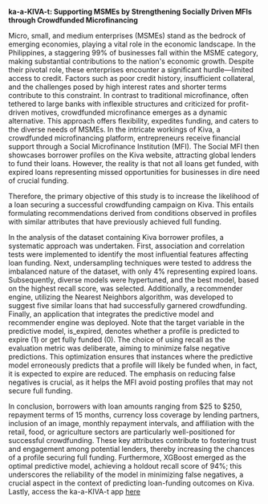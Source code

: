 **ka-a-KIVA-t: Supporting MSMEs by Strengthening Socially Driven MFIs through Crowdfunded Microfinancing**

Micro, small, and medium enterprises (MSMEs) stand as the bedrock of emerging economies, playing a vital role in the economic landscape. In the Philippines, a staggering 99% of businesses fall within the MSME category, making substantial contributions to the nation's economic growth. Despite their pivotal role, these enterprises encounter a significant hurdle—limited access to credit. Factors such as poor credit history, insufficient collateral, and the challenges posed by high interest rates and shorter terms contribute to this constraint. In contrast to traditional microfinance, often tethered to large banks with inflexible structures and criticized for profit-driven motives, crowdfunded microfinance emerges as a dynamic alternative. This approach offers flexibility, expedites funding, and caters to the diverse needs of MSMEs. In the intricate workings of Kiva, a crowdfunded microfinancing platform, entrepreneurs receive financial support through a Social Microfinance Institution (MFI). The Social MFI then showcases borrower profiles on the Kiva website, attracting global lenders to fund their loans. However, the reality is that not all loans get funded, with expired loans representing missed opportunities for businesses in dire need of crucial funding.

Therefore, the primary objective of this study is to increase the likelihood of a loan securing a successful crowdfunding campaign on Kiva. This entails formulating recommendations derived from conditions observed in profiles with similar attributes that have previously achieved full funding.

In the analysis of the dataset containing Kiva borrower profiles, a systematic approach was undertaken. First, association and correlation tests were implemented to identify the most influential features affecting loan funding. Next, undersampling techniques were tested to address the imbalanced nature of the dataset, with only 4% representing expired loans. Subsequently, diverse models were hypertuned, and the best model, based on the highest recall score, was selected. Additionally, a recommender engine, utilizing the Nearest Neighbors algorithm, was developed to suggest five similar loans that had successfully garnered crowdfunding. Finally, an application that integrates the predictive model and recommender engine was deployed. Note that the target variable in the predictive model, is_expired, denotes whether a profile is predicted to expire (1) or get fully funded (0). The choice of using recall as the evaluation metric was deliberate, aiming to minimize false negative predictions. This optimization ensures that instances where the predictive model erroneously predicts that a profile will likely be funded when, in fact, it is expected to expire are reduced. The emphasis on reducing false negatives is crucial, as it helps the MFI avoid posting profiles that may not secure full funding.

In conclusion, borrowers with loan amounts ranging from $25 to $250, repayment terms of 15 months, currency loss coverage by lending partners, inclusion of an image, monthly repayment intervals, and affiliation with the retail, food, or agriculture sectors are particularly well-positioned for successful crowdfunding. These key attributes contribute to fostering trust and engagement among potential lenders, thereby increasing the chances of a profile securing full funding. Furthermore, XGBoost emerged as the optimal predictive model, achieving a holdout recall score of 94%; this underscores the reliability of the model in minimizing false negatives, a crucial aspect in the context of predicting loan-funding outcomes on Kiva. Lastly, access the ka-a-KIVA-t app [here]( https://kiva-recommender-engine.streamlit.app/?fbclid=IwAR3f2qFGxja0VCVUoSy40JmEu9TOvL8q41zz1EoSB3wudEo8R5MX-r3INWc)
